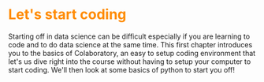 # <font color='darkorange'>Let's start coding</font>

Starting off in data science can be difficult especially if you are learning to code and to do data science at the same time. This first chapter introduces you to the basics of Colaboratory, an easy to setup coding environment that let's us dive right into the course without having to setup your computer to start coding. We'll then look at some basics of python to start you off!